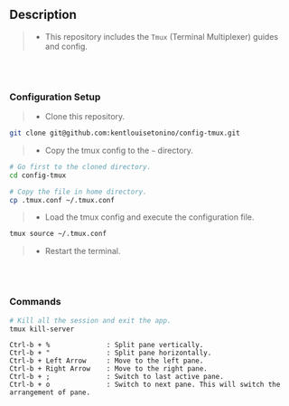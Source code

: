 ## Description
> - This repository includes the `Tmux` (Terminal Multiplexer) guides and config.

<br />
<br />



### Configuration Setup
> - Clone this repository.

```bash
git clone git@github.com:kentlouisetonino/config-tmux.git
```

> - Copy the tmux config to the `~` directory.

```bash
# Go first to the cloned directory.
cd config-tmux

# Copy the file in home directory.
cp .tmux.conf ~/.tmux.conf
```

> - Load the tmux config and execute the configuration file.

```bash
tmux source ~/.tmux.conf
```

> - Restart the terminal.

<br />
<br />



### Commands
```bash
# Kill all the session and exit the app. 
tmux kill-server
```

```plaintext
Ctrl-b + %              : Split pane vertically.
Ctrl-b + "              : Split pane horizontally.
Ctrl-b + Left Arrow     : Move to the left pane.
Ctrl-b + Right Arrow    : Move to the right pane.
Ctrl-b + ;              : Switch to last active pane.
Ctrl-b + o              : Switch to next pane. This will switch the arrangement of pane.
```

